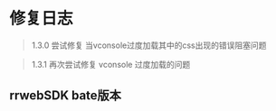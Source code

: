 # 修复日志

> 1.3.0 尝试修复 当vconsole过度加载其中的css出现的错误阻塞问题

> 1.3.1 再次尝试修复 vconsole 过度加载的问题


## rrwebSDK bate版本
